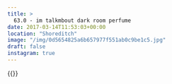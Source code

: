 ```yaml
---
title: >
  63.0 - im talkmbout dark room perfume
date: 2017-03-14T11:53:03+00:00
location: "Shoreditch"
image: "/img/0d5654825a6b657977f551ab0c9be1c5.jpg"
draft: false
instagram: true
---
```


{{<photo src="/img/0d5654825a6b657977f551ab0c9be1c5.jpg">}}
